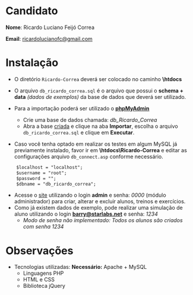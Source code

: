 # Candidato

**Nome**: Ricardo Luciano Feijó Correa

**Email**: ricardolucianofc@gmail.com

# Instalação
- O diretório `Ricardo-Correa` deverá ser colocado no caminho **\htdocs**
+ O arquivo `db_ricardo_correa.sql` é o arquivo que possui o **schema + data** *(dados de exemplos)* da base de dados que deverá ser utilizado.

+ Para a importação poderá ser utilizado o [**phpMyAdmin**](http://localhost/phpmyadmin/)
	+ Crie uma base de dados chamada: *db_Ricardo_Correa*
	+ Abra a base [criada](http://localhost/phpmyadmin/db_structure.php?db=db_ricardo_correa) e clique na aba **Importar**, escolha o arquivo `db_ricardo_correa.sql` e clique em **Executar**.

- Caso você tenha optado em realizar os testes em algum MySQL já previamente instalado, favor ir em **\htdocs\Ricardo-Correa** e editar as configurações arquivo `db_connect.asp` conforme necessário.
```html
	$localhost = "localhost"; 
	$username = "root"; 
	$password = ""; 
	$dbname = "db_ricardo_correa"; 
```
- Acesse o [site](http://localhost/Ricardo-Correa/index.php)  utilizando o login **admin** e senha: *0000*  (módulo administrador) para criar, alterar e excluir alunos, treinos e exercícios.
- Como já existem dados de exemplo, pode realizar uma simulação de aluno utilizando o login **barry@starlabs.net** e senha: *1234* 		
	+ *Modo de senha não implementado: Todos os alunos são criados com senha 1234*

# Observações
- Tecnologias utilizadas:
	**Necessário:** Apache + MySQL
	* Linguagens PHP
	* HTML e CSS
	* Biblioteca jQuery
